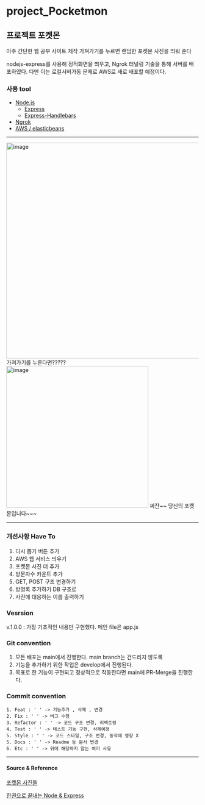 # project_Pocketmon

## 프로젝트 포켓몬

아주 간단한 웹 공부 사이트 제작
가져가기를 누르면 랜덤한 포켓몬 사진을 띄워 준다

nodejs-express를 사용해 정적화면을 띄우고, Ngrok 터널링 기술을 통해 서버를 배포하였다. 다만 이는 로컬서버가동 문제로 AWS로 새로 배포할 예정이다.

### 사용 tool 
* [Node.js](https://nodejs.org/en/docs/)
    * [Express](https://expressjs.com/ko/)
    * [Express-Handlebars](https://www.npmjs.com/package/express-handlebars)
* [Ngrok](https://ngrok.com/docs)
* [AWS / elasticbeans](https://docs.aws.amazon.com/ec2/index.html?nc2=h_ql_doc_ec2)

---
<img width="566" alt="image" src="https://user-images.githubusercontent.com/96401839/216385396-9af7c201-c3c7-4a62-901a-c86a0a470349.png">
가져가기를 누른다면?????

<img width="372" alt="image" src="https://user-images.githubusercontent.com/96401839/216385449-4ba03137-7ec9-4a0b-a6c1-6f6e097704dd.png">
짜잔~~ 당신의 포켓몬입니다~~~

---
### 개선사항 Have To
1. 다시 뽑기 버튼 추가
2. AWS 웹 서비스 띄우기
3. 포켓몬 사진 더 추가
4. 방문자수 카운트 추가
5. GET, POST 구조 변경하기
6. 방명록 추가하기 DB 구조로
7. 사진에 대응하는 이름 출력하기

### Vesrsion 
v.1.0.0 : 가장 기초적인 내용만 구현했다. 메인 file은 app.js

### Git convention
1. 모든 배포는 main에서 진행한다. main branch는 건드리지 않도록
2. 기능을 추가하기 위한 작업은 develop에서 진행된다. 
3. 목표로 한 기능이 구현되고 정상적으로 작동한다면 main에 PR-Merge을 진행한다.

### Commit convention
    1. Feat : ' ' -> 기능추가 , 삭제 , 변경
    2. Fix : ' ' -> 버그 수정
    3. Refactor : ' ' -> 코드 구조 변경, 리팩토링
    4. Test : ' ' -> 테스트 기능 구현, 삭제예정
    5. Style : ' ' -> 코드 스타일, 구조 변경, 동작에 영향 X
    5. Docs : ' ' -> Readme 등 문서 변경
    6. Etc : ' ' -> 위에 해당하지 않는 여러 사유


---
#### Source & Reference
[포켓몬 사진들](https://pokemonkorea.co.kr/pokedex)

[한권으로 끝내는 Node & Express](http://www.yes24.com/Product/Goods/99941527)